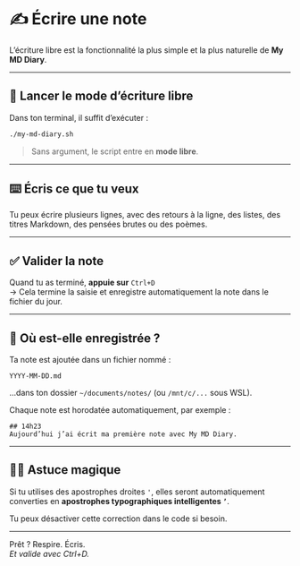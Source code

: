# ✍️ Écrire une note

L’écriture libre est la fonctionnalité la plus simple et la plus naturelle de **My MD Diary**.

---

## 🚀 Lancer le mode d’écriture libre

Dans ton terminal, il suffit d’exécuter :

```bash
./my-md-diary.sh
```

> Sans argument, le script entre en **mode libre**.

---

## ⌨️ Écris ce que tu veux

Tu peux écrire plusieurs lignes, avec des retours à la ligne, des listes, des titres Markdown, des pensées brutes ou des poèmes.

---

## ✅ Valider la note

Quand tu as terminé, **appuie sur** `Ctrl+D`  
→ Cela termine la saisie et enregistre automatiquement la note dans le fichier du jour.

---

## 📁 Où est-elle enregistrée ?

Ta note est ajoutée dans un fichier nommé :

```
YYYY-MM-DD.md
```

…dans ton dossier `~/documents/notes/` (ou `/mnt/c/...` sous WSL).

Chaque note est horodatée automatiquement, par exemple :

```
## 14h23
Aujourd’hui j’ai écrit ma première note avec My MD Diary.
```

---

## 🧙‍♂️ Astuce magique

Si tu utilises des apostrophes droites `'`, elles seront automatiquement converties en **apostrophes typographiques intelligentes `’`**.

Tu peux désactiver cette correction dans le code si besoin.

---

Prêt ? Respire. Écris.  
*Et valide avec Ctrl+D.*
